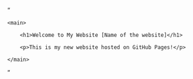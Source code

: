 “<!DOCTYPE HTML>

<html lang=”en”>

  <body>

    <main>

        <h1>Welcome to My Website [Name of the website]</h1>  

        <p>This is my new website hosted on GitHub Pages!</p>

    </main>

  </body>

</html>”
